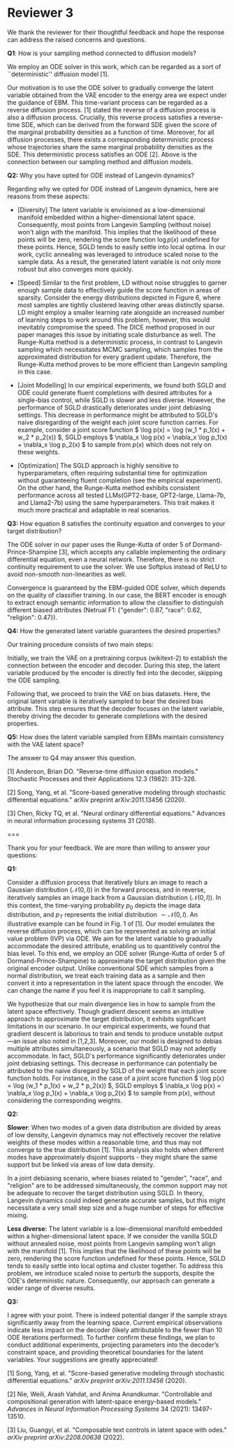 # Reviewer 3

We thank the reviewer for their thoughtful feedback and hope the response can address the raised concerns and questions.

**Q1**: How is your sampling method connected to diffusion models?

We employ an ODE solver in this work, which can be regarded as a sort of ``deterministic'' diffusion model [1].

Our motivation is to use the ODE solver to gradually converge the latent variable obtained from the VAE encoder to the energy area we expect under the guidance of EBM. This time-variant process can be regarded as a reverse diffusion process. [1] stated the reverse of a diffusion process is also a diffusion process. Crucially, this reverse process satisfies a reverse-time SDE, which can be derived from the forward SDE given the score of the marginal probability densities as a function of time. Moreover, for all diffusion processes, there exists a corresponding deterministic process whose trajectories share the same marginal probability densities as the SDE. This deterministic process satisfies an ODE [2]. Above is the connection between our sampling method and diffusion models.

**Q2:** Why you have opted for ODE instead of Langevin dynamics?

Regarding why we opted for ODE instead of Langevin dynamics, here are reasons from these aspects:

- [Diversity] The latent variable is envisioned as a low-dimensional manifold embedded within a higher-dimensional latent space. Consequently, most points from Langevin Sampling (without noise) won't align with the manifold. This implies that the likelihood of these points will be zero, rendering the score function $\log p(x)$ undefined for these points. Hence, SGLD tends to easily settle into local optima. In our work, cyclic annealing was leveraged to introduce scaled noise to the sample data. As a result, the generated latent variable is not only more robust but also converges more quickly.

- [Speed] Similar to the first problem, LD without noise struggles to garner enough sample data to effectively guide the score function in areas of sparsity. Consider the energy distributions depicted in Figure 6, where most samples are tightly clustered leaving other areas distinctly sparse. LD might employ a smaller learning rate alongside an increased number of learning steps to work around this problem, however, this would inevitably compromise the speed. The DICE method proposed in our paper manages this issue by initiating scale disturbance as well. The Runge-Kutta method is a deterministic process, in contrast to Langevin sampling which necessitates MCMC sampling, which samples from the approximated distribution for every gradient update. Therefore, the Runge-Kutta method proves to be more efficient than Langevin sampling in this case.

- [Joint Modelling] In our empirical experiments, we found both SGLD and ODE could generate fluent completions with desired attributes for a single-bias control, while SGLD is slower and less diverse. However, the performance of SGLD drastically deteriorates under joint debiasing settings. This decrease in performance might be attributed to SGLD's naive disregarding of the weight each joint score function carries. For example, consider a joint score function $ \log p(x) = \log (w_1 * p_1(x) + w_2 * p_2(x)) $, SGLD employs $ \nabla_x \log p(x) = \nabla_x \log p_1(x) + \nabla_x \log p_2(x) $ to sample from $p(x)$ which does not rely on these weights. 

- [Optimization] The SGLD approach is highly sensitive to hyperparameters, often requiring substantial time for optimization without guaranteeing fluent completion (see the empirical experiment). On the other hand, the Runge-Kutta method exhibits consistent performance across all tested LLMs(GPT2-base, GPT2-large, Llama-7b, and Llama2-7b) using the same hyperparameters. This trait makes it much more practical and adaptable in real scenarios.

**Q3:** How equation 8 satisfies the continuity equation and converges to your target distribution?

The ODE solver in our paper uses the Runge-Kutta of order 5 of Dormand-Prince-Shampine [3], which accepts any callable implementing the ordinary differential equation, even a neural network. Therefore, there is no strict continuity requirement to use the solver. We use Softplus instead of ReLU to avoid non-smooth non-linearities as well.

Convergence is guaranteed by the EBM-guided ODE solver, which depends on the quality of classifier training. In our case, the BERT encoder is enough to extract enough semantic information to allow the classifier to distinguish different biased attributes (Netrual F1: {"gender": 0.87, "race": 0.62, "religion": 0.47}).

**Q4:** How the generated latent variable guarantees the desired properties?

Our training procedure consists of two main steps:

Initially, we train the VAE on a pretraining corpus (wikitext-2) to establish the connection between the encoder and decoder. During this step, the latent variable produced by the encoder is directly fed into the decoder, skipping the ODE sampling.

Following that, we proceed to train the VAE on bias datasets. Here, the original latent variable is iteratively sampled to bear the desired bias attribute. This step ensures that the decoder focuses on the latent variable, thereby driving the decoder to generate completions with the desired properties.

**Q5:** How does the latent variable sampled from EBMs maintain consistency with the VAE latent space?

The answer to Q4 may answer this question.

[1] Anderson, Brian DO. "Reverse-time diffusion equation models." Stochastic Processes and their Applications 12.3 (1982): 313-326.

[2] Song, Yang, et al. "Score-based generative modeling through stochastic differential equations." arXiv preprint arXiv:2011.13456 (2020).

[3] Chen, Ricky TQ, et al. "Neural ordinary differential equations." Advances in neural information processing systems 31 (2018).


===

Thank you for your feedback. We are more than willing to answer your questions:

**Q1:**

Consider a diffusion process that iteratively blurs an image to reach a Gaussian distribution ($\mathcal{N}(0, I)$) in the forward process, and in reverse, iteratively samples an image back from a Gaussian distribution  ($\mathcal{N}(0, I)$). In this context, the time-varying probability $p_0$ depicts the image data distribution, and $p_T$ represents the initial distribution $\sim\mathcal{N}(0, I)$. An illustrative example can be found in Fig. 1 of [1]. Our model emulates the reverse diffusion process, which can be represented as solving an initial value problem (IVP) via ODE. We aim for the latent variable to gradually accommodate the desired attribute, enabling us to quantitively control the bias level. To this end, we employ an ODE solver (Runge-Kutta of order 5 of Dormand-Prince-Shampine) to approximate the target distribution given the original encoder output. Unlike conventional SDE which samples from a normal distribution, we treat each training data as a sample and then convert it into a representation in the latent space through the encoder. We can change the name if you feel it is inappropriate to call it sampling.

We hypothesize that our main divergence lies in how to sample from the latent space effectively. Though gradient descent seems an intuitive approach to approximate the target distribution, it exhibits significant limitations in our scenario. In our empirical experiments, we found that gradient descent is laborious to train and tends to produce unstable output—an issue also noted in [1,2,3]. Moreover, our model is designed to debias multiple attributes simultaneously, a scenario that SGLD may not adeptly accommodate. In fact, SGLD's performance significantly deteriorates under joint debiasing settings. This decrease in performance can potentially be attributed to the naive disregard by SGLD of the weight that each joint score function holds. For instance, in the case of a joint score function $ \log p(x) = \log (w_1 * p_1(x) + w_2 * p_2(x)) $, SGLD employs $ \nabla_x \log p(x) = \nabla_x \log p_1(x) + \nabla_x \log p_2(x) $ to sample from $p(x)$, without considering the corresponding weights.

**Q2:** 

**Slower**: When two modes of a given data distribution are divided by areas of low density, Langevin dynamics may not effectively recover the relative weights of these modes within a reasonable time, and thus may not converge to the true distribution [1]. This analysis also holds when different modes have approximately disjoint supports - they might share the same support but be linked via areas of low data density.

In a joint debiasing scenario, where biases related to "gender", "race", and "religion" are to be addressed simultaneously, the common support may not be adequate to recover the target distribution using SGLD. In theory, Langevin dynamics could indeed generate accurate samples, but this might necessitate a very small step size and a huge number of steps for effective mixing.

**Less diverse:** The latent variable is a low-dimensional manifold embedded within a higher-dimensional latent space. If we consider the vanilla SGLD without annealed noise, most points from Langevin sampling won't align with the manifold [1]. This implies that the likelihood of these points will be zero, rendering the score function undefined for these points. Hence, SGLD tends to easily settle into local optima and cluster together. To address this problem, we introduce scaled noise to perturb the supports, despite the ODE's deterministic nature. Consequently, our approach can generate a wider range of diverse results.

**Q3:** 

I agree with your point. There is indeed potential danger if the sample strays significantly away from the learning space. Current empirical observations indicate less impact on the decoder (likely attributable to the fewer than 10 ODE iterations performed). To further confirm these findings, we plan to conduct additional experiments, projecting parameters into the decoder’s constraint space, and providing theoretical boundaries for the latent variables. Your suggestions are greatly appreciated!

[1] Song, Yang, et al. "Score-based generative modeling through stochastic differential equations." _arXiv preprint arXiv:2011.13456_ (2020).

[2] Nie, Weili, Arash Vahdat, and Anima Anandkumar. "Controllable and compositional generation with latent-space energy-based models." _Advances in Neural Information Processing Systems_ 34 (2021): 13497-13510.

[3] Liu, Guangyi, et al. "Composable text controls in latent space with odes." _arXiv preprint arXiv:2208.00638_ (2022).
